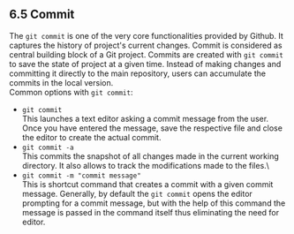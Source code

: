## 6.5 Commit
The `git commit` is one of the very core functionalities provided by Github.
It captures the history of project's current changes. Commit is considered as 
central building block of a Git project. Commits are created with `git commit` to
save the state of project at a given time. Instead of making changes and
committing it directly to the main repository, users can accumulate the commits
in the local version. \
Common options with `git commit`:
* `git commit`\
This launches a text editor asking a commit message from the user. 
Once you have entered the message, save the respective file and close the editor to create
the actual commit.
* `git commit -a` \
This commits the snapshot of all changes made in the current working directory.
It also allows to track the modifications made to the files.\
* `git commit -m "commit message"`\
This is shortcut command that creates a commit with a given commit message.
Generally, by default the `git commit` opens the editor prompting for 
a commit message, but with the help of this command the message is passed in
the command itself thus eliminating the need for editor.



